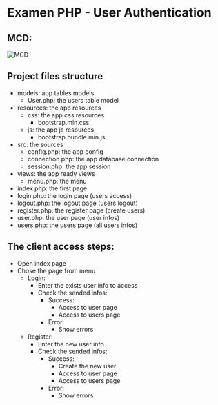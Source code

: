 # Examen PHP - User Authentication

## MCD:

![MCD](https://github.com/AbdoPrDZ/Examen-PHP-2024/docs/screenshots/mcd.png)

## Project files structure

- models: app tables models
  - User.php: the users table model
- resources: the app resources
  - css: the app css resources
    - bootstrap.min.css
  - js: the app js resources
    - bootstrap.bundle.min.js
- src: the sources
  - config.php: the app config
  - connection.php: the app database connection
  - session.php: the app session
- views: the app ready views
  - menu.php: the menu
- index.php: the first page
- login.php: the login page (users access)
- logout.php: the logout page (users logout)
- register.php: the register page (create users)
- user.php: the user page (user infos)
- users.php: the users page (all users infos)

## The client access steps:

- Open index page
- Chose the page from menu
  - Login:
    - Enter the exists user info to access
    - Check the sended infos:
      - Success:
        - Access to user page
        - Access to users page
      - Error:
        - Show errors
  - Register:
    - Enter the new user info
    - Check the sended infos:
      - Success:
        - Create the new user
        - Access to user page
        - Access to users page
      - Error:
        - Show errors
